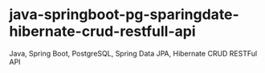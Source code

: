 # java-springboot-pg-sparingdate-hibernate-crud-restfull-api
Java, Spring Boot, PostgreSQL, Spring Data JPA, Hibernate CRUD RESTFul API
